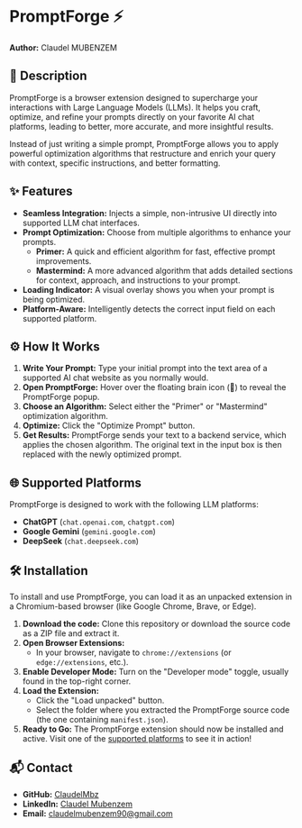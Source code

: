 # PromptForge ⚡

**Author:** Claudel MUBENZEM

## 🚀 Description

PromptForge is a browser extension designed to supercharge your interactions with Large Language Models (LLMs). It helps you craft, optimize, and refine your prompts directly on your favorite AI chat platforms, leading to better, more accurate, and more insightful results.

Instead of just writing a simple prompt, PromptForge allows you to apply powerful optimization algorithms that restructure and enrich your query with context, specific instructions, and better formatting.

## ✨ Features

- **Seamless Integration:** Injects a simple, non-intrusive UI directly into supported LLM chat interfaces.
- **Prompt Optimization:** Choose from multiple algorithms to enhance your prompts.
  - **Primer:** A quick and efficient algorithm for fast, effective prompt improvements.
  - **Mastermind:** A more advanced algorithm that adds detailed sections for context, approach, and instructions to your prompt.
- **Loading Indicator:** A visual overlay shows you when your prompt is being optimized.
- **Platform-Aware:** Intelligently detects the correct input field on each supported platform.

## ⚙️ How It Works

1.  **Write Your Prompt:** Type your initial prompt into the text area of a supported AI chat website as you normally would.
2.  **Open PromptForge:** Hover over the floating brain icon (🧠) to reveal the PromptForge popup.
3.  **Choose an Algorithm:** Select either the "Primer" or "Mastermind" optimization algorithm.
4.  **Optimize:** Click the "Optimize Prompt" button.
5.  **Get Results:** PromptForge sends your text to a backend service, which applies the chosen algorithm. The original text in the input box is then replaced with the newly optimized prompt.

## 🌐 Supported Platforms

PromptForge is designed to work with the following LLM platforms:

- **ChatGPT** (`chat.openai.com`, `chatgpt.com`)
- **Google Gemini** (`gemini.google.com`)
- **DeepSeek** (`chat.deepseek.com`)

## 🛠️ Installation

To install and use PromptForge, you can load it as an unpacked extension in a Chromium-based browser (like Google Chrome, Brave, or Edge).

1.  **Download the code:** Clone this repository or download the source code as a ZIP file and extract it.
2.  **Open Browser Extensions:**
    - In your browser, navigate to `chrome://extensions` (or `edge://extensions`, etc.).
3.  **Enable Developer Mode:** Turn on the "Developer mode" toggle, usually found in the top-right corner.
4.  **Load the Extension:**
    - Click the "Load unpacked" button.
    - Select the folder where you extracted the PromptForge source code (the one containing `manifest.json`).
5.  **Ready to Go:** The PromptForge extension should now be installed and active. Visit one of the [supported platforms](#-supported-platforms) to see it in action!

## 📬 Contact

- **GitHub:** [ClaudelMbz](https://github.com/ClaudelMbz)
- **LinkedIn:** [Claudel Mubenzem](https://www.linkedin.com/in/claudel-mubenzem-47a9ba24b)
- **Email:** [claudelmubenzem90@gmail.com](mailto:claudelmubenzem90@gmail.com)

